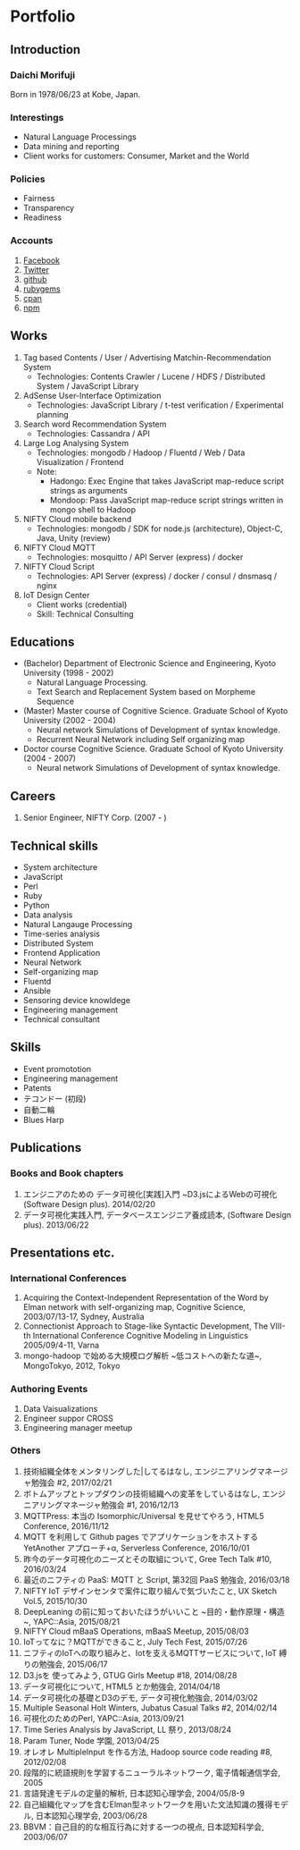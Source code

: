 # Portfolio

## Introduction
### Daichi Morifuji
Born in 1978/06/23 at Kobe, Japan.

### Interestings
* Natural Language Processings
* Data mining and reporting
* Client works for customers: Consumer, Market and the World

### Policies
* Fairness
* Transparency
* Readiness

### Accounts
1. [Facebook](https://www.facebook.com/muddy.dixon)
1. [Twitter](https://twitter.com/muddydixon)
1. [github](https://github.com/muddydixon)
1. [rubygems](https://rubygems.org/profiles/muddydixon)
1. [cpan](http://search.cpan.org/~muddydixn/)
1. [npm](https://www.npmjs.com/~muddydixon)

## Works
1. Tag based Contents / User / Advertising Matchin-Recommendation System
    * Technologies: Contents Crawler / Lucene / HDFS / Distributed System / JavaScript Library
1. AdSense User-Interface Optimization
    * Technologies: JavaScript Library / t-test verification / Experimental planning
1. Search word Recommendation System
    * Technologies: Cassandra / API
1. Large Log Analysing System
    * Technologies: mongodb / Hadoop / Fluentd / Web / Data Visualization / Frontend
    * Note:
	    * Hadongo: Exec Engine that takes JavaScript map-reduce script strings as arguments
		* Mondoop: Pass JavaScript map-reduce script strings written in mongo shell to Hadoop
1. NIFTY Cloud mobile backend
    * Technologies: mongodb / SDK for node.js (architecture), Object-C, Java, Unity (review)
1. NIFTY Cloud MQTT
    * Technologies: mosquitto / API Server (express) / docker
1. NIFTY Cloud Script
    * Technologies: API Server (express) / docker / consul / dnsmasq / nginx
1. IoT Design Center
   * Client works (credential)
    * Skill: Technical Consulting

## Educations
* (Bachelor) Department of Electronic Science and Engineering, Kyoto University (1998 - 2002)
  * Natural Language Processing.
  * Text Search and Replacement System based on Morpheme Sequence
* (Master) Master course of Cognitive Science. Graduate School of Kyoto University (2002 - 2004)
  * Neural network Simulations of Development of syntax knowledge.
  * Recurrent Neural Network including Self organizing map
* Doctor course Cognitive Science. Graduate School of Kyoto University (2004 - 2007)
  * Neural network Simulations of Development of syntax knowledge.

## Careers
1. Senior Engineer, NIFTY Corp. (2007 - )

## Technical skills
* System architecture
* JavaScript
* Perl
* Ruby
* Python
* Data analysis
* Natural Langauge Processing
* Time-series analysis
* Distributed System
* Frontend Application
* Neural Network
* Self-organizing map
* Fluentd
* Ansible
* Sensoring device knowldege
* Engineering management
* Technical consultant

## Skills
* Event promototion
* Engineering management
* Patents
* テコンドー (初段)
* 自動二輪
* Blues Harp

## Publications
### Books and Book chapters
1. エンジニアのための データ可視化[実践]入門 ~D3.jsによるWebの可視化 (Software Design plus). 2014/02/20
1. データ可視化実践入門, データベースエンジニア養成読本, (Software Design plus). 2013/06/22

## Presentations etc.
### International Conferences
1. Acquiring the Context-Independent Representation of the Word by Elman network with self-organizing map, Cognitive Science, 2003/07/13-17, Sydney, Australia
1. Connectionist Approach to Stage-like Syntactic Development, The VIII-th International Conference Cognitive Modeling in Linguistics 2005/09/4-11, Varna
1. mongo-hadoop で始める大規模ログ解析 ~低コストへの新たな道~, MongoTokyo, 2012, Tokyo

### Authoring Events
1. Data Vaisualizations
1. Engineer suppor CROSS
1. Engineering manager meetup

### Others
1. 技術組織全体をメンタリングした|してるはなし, エンジニアリングマネージャ勉強会 #2, 2017/02/21
1. ボトムアップとトップダウンの技術組織への変革をしているはなし, エンジニアリングマネージャ勉強会 #1, 2016/12/13
1. MQTTPress: 本当の Isomorphic/Universal を見せてやろう, HTML5 Conference, 2016/11/12
1. MQTT を利用して Github pages でアプリケーションをホストする YetAnother アプローチ+α, Serverless Conference, 2016/10/01
1. 昨今のデータ可視化のニーズとその取組について, Gree Tech Talk #10, 2016/03/24
1. 最近のニフティの PaaS: MQTT と Script, 第32回 PaaS 勉強会, 2016/03/18
1. NIFTY IoT デザインセンタで案件に取り組んで気づいたこと, UX Sketch Vol.5, 2015/10/30
1. DeepLeaning の前に知っておいたほうがいいこと ~目的・動作原理・構造~, YAPC::Asia, 2015/08/21
1. NIFTY Cloud mBaaS Operations, mBaaS Meetup, 2015/08/03
1. IoTってなに？MQTTができること, July Tech Fest, 2015/07/26
1. ニフティのIoTへの取り組みと、Iotを支えるMQTTサービスについて, IoT 縛りの勉強会, 2015/06/17
1. D3.jsを 使ってみよう, GTUG Girls Meetup #18, 2014/08/28
1. データ可視化について, HTML5 とか勉強会, 2014/04/18
1. データ可視化の基礎とD3のデモ, データ可視化勉強会, 2014/03/02
1. Multiple Seasonal Holt Winters, Jubatus Casual Talks #2, 2014/02/14
1. 可視化のためのPerl, YAPC::Asia, 2013/09/21
1. Time Series Analysis by JavaScript, LL 祭り, 2013/08/24
1. Param Tuner, Node 学園, 2013/04/25
1. オレオレ MultipleInput を作る方法, Hadoop source code reading #8, 2012/02/08
1. 段階的に統語規則を学習するニューラルネットワーク, 電子情報通信学会, 2005
1. 言語発達モデルの定量的解析, 日本認知心理学会, 2004/05/8-9
1. 自己組織化マップを含むElman型ネットワークを用いた文法知識の獲得モデル, 日本認知心理学会, 2003/06/28
1. BBVM：自己目的的な相互行為に対する一つの視点, 日本認知科学会, 2003/06/07
